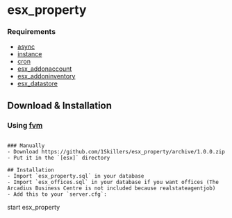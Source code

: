 # esx_property

### Requirements

- [async](https://github.com/ESX-Org/async)
- [instance](https://github.com/ESX-Org/instance)
- [cron](https://github.com/ESX-Org/cron)
- [esx_addonaccount](https://github.com/ESX-Org/esx_addonaccount)
- [esx_addoninventory](https://github.com/ESX-Org/esx_addoninventory)
- [esx_datastore](https://github.com/ESX-Org/esx_datastore)

## Download & Installation

### Using [fvm](https://github.com/qlaffont/fvm-installer)
```

### Manually
- Download https://github.com/1Skillers/esx_property/archive/1.0.0.zip
- Put it in the `[esx]` directory

## Installation
- Import `esx_property.sql` in your database
- Import `esx_offices.sql` in your database if you want offices (The Arcadius Business Centre is not included because realstateagentjob)
- Add this to your `server.cfg`:

```
start esx_property
```
